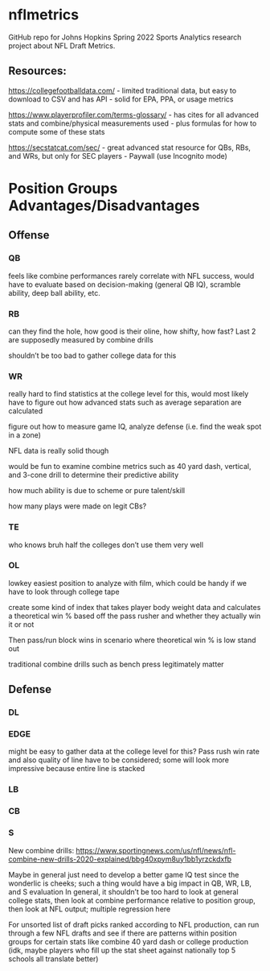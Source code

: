 # nflmetrics
GitHub repo for Johns Hopkins Spring 2022 Sports Analytics research project about NFL Draft Metrics.


## Resources:

https://collegefootballdata.com/ - limited traditional data, but easy to download to CSV and has API - solid for EPA, PPA, or usage metrics

https://www.playerprofiler.com/terms-glossary/ - has cites for all advanced stats and combine/physical measurements used - plus formulas for how to compute some of these stats

https://secstatcat.com/sec/ - great advanced stat resource for QBs, RBs, and WRs, but only for SEC players - Paywall (use Incognito mode)



# Position Groups Advantages/Disadvantages

## Offense

### QB 

feels like combine performances rarely correlate with NFL success, would have to evaluate based on decision-making (general QB IQ), scramble ability, deep ball ability, etc.

### RB

can they find the hole, how good is their oline, how shifty, how fast? Last 2 are supposedly measured by combine drills

shouldn’t be too bad to gather college data for this 

### WR

really hard to find statistics at the college level for this, would most likely have to figure out how advanced stats such as average separation are calculated

figure out how to measure game IQ, analyze defense (i.e. find the weak spot in a zone)

NFL data is really solid though

would be fun to examine combine metrics such as 40 yard dash, vertical, and 3-cone drill to determine their predictive ability 

how much ability is due to scheme or pure talent/skill

how many plays were made on legit CBs?

### TE

who knows bruh half the colleges don’t use them very well

### OL

lowkey easiest position to analyze with film, which could be handy if we have to look through college tape

create some kind of index that takes player body weight data and calculates a theoretical win % based off the pass rusher and whether they actually win it or not

Then pass/run block wins in scenario where theoretical win % is low stand out

traditional combine drills such as bench press legitimately matter

## Defense

### DL

### EDGE

might be easy to gather data at the college level for this? Pass rush win rate and also quality of line have to be considered; some will look more impressive because entire line is stacked 

### LB

### CB

### S

New combine drills: https://www.sportingnews.com/us/nfl/news/nfl-combine-new-drills-2020-explained/bbg40xpym8uy1bb1yrzckdxfb

Maybe in general just need to develop a better game IQ test since the wonderlic is cheeks; such a thing would have a big impact in QB, WR, LB, and S evaluation
In general, it shouldn’t be too hard to look at general college stats, then look at combine performance relative to position group, then look at NFL output; multiple regression here

For unsorted list of draft picks ranked according to NFL production, can run through a few NFL drafts and see if there are patterns within position groups for certain stats like combine 40 yard dash or college production (idk, maybe players who fill up the stat sheet against nationally top 5 schools all translate better) 
